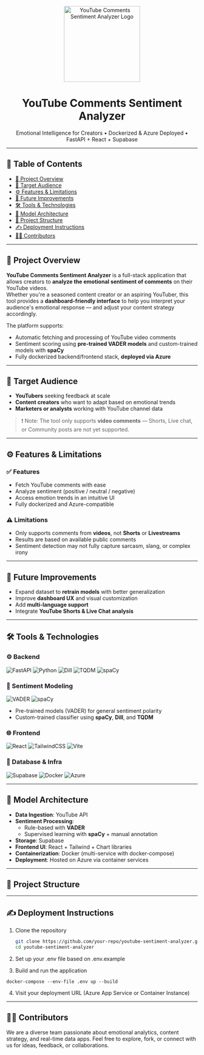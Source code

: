 <p align="center">
  <img src="img/logo.png" alt="YouTube Comments Sentiment Analyzer Logo" width="200"/>
</p>

<h1 align="center">YouTube Comments Sentiment Analyzer</h1>

<p align="center">
  Emotional Intelligence for Creators • Dockerized & Azure Deployed • FastAPI + React + Supabase
</p>

---

## 🧭 Table of Contents

- [📌 Project Overview](#-project-overview)
- [🎯 Target Audience](#-target-audience)
- [⚙️ Features & Limitations](#️-features--limitations)
- [🚀 Future Improvements](#-future-improvements)
- [🛠️ Tools & Technologies](#-tools--technologies)
- [🧪 Model Architecture](#-model-architecture)
- [📁 Project Structure](#-project-structure)
- [✍ Deployment Instructions](#-deployment-instructions)
- [👩‍💻 Contributors](#-contributors)

---

## 📌 Project Overview

**YouTube Comments Sentiment Analyzer** is a full-stack application that allows creators to **analyze the emotional sentiment of comments** on their YouTube videos.  
Whether you're a seasoned content creator or an aspiring YouTuber, this tool provides a **dashboard-friendly interface** to help you interpret your audience's emotional response — and adjust your content strategy accordingly.

The platform supports:
- Automatic fetching and processing of YouTube video comments
- Sentiment scoring using **pre-trained VADER models** and custom-trained models with **spaCy**
- Fully dockerized backend/frontend stack, **deployed via Azure**

---

## 🎯 Target Audience

- **YouTubers** seeking feedback at scale
- **Content creators** who want to adapt based on emotional trends
- **Marketers or analysts** working with YouTube channel data

> ❗ Note: The tool only supports **video comments** — Shorts, Live chat, or Community posts are not yet supported.

---

## ⚙️ Features & Limitations

### ✅ Features

- Fetch YouTube comments with ease
- Analyze sentiment (positive / neutral / negative)
- Access emotion trends in an intuitive UI
- Fully dockerized and Azure-compatible

### ⚠️ Limitations

- Only supports comments from **videos**, not **Shorts** or **Livestreams**
- Results are based on available public comments
- Sentiment detection may not fully capture sarcasm, slang, or complex irony

---

## 🚀 Future Improvements

- Expand dataset to **retrain models** with better generalization
- Improve **dashboard UX** and visual customization
- Add **multi-language support**
- Integrate **YouTube Shorts & Live Chat analysis**

---

## 🛠️ Tools & Technologies

### ⚙️ Backend

![FastAPI](https://img.shields.io/badge/-FastAPI-009688?logo=fastapi&logoColor=white)
![Python](https://img.shields.io/badge/-Python-3776AB?logo=python&logoColor=white)
![Dill](https://img.shields.io/badge/-Dill-6E4C1E)
![TQDM](https://img.shields.io/badge/-TQDM-92C63D)
![spaCy](https://img.shields.io/badge/-spaCy-09A3D5)

### 🧠 Sentiment Modeling

![VADER](https://img.shields.io/badge/-VADER-6A1B9A)
![spaCy](https://img.shields.io/badge/-spaCy-09A3D5)

- Pre-trained models (VADER) for general sentiment polarity
- Custom-trained classifier using **spaCy**, **Dill**, and **TQDM**

### 🌐 Frontend

![React](https://img.shields.io/badge/-React-61DAFB?logo=react&logoColor=black)
![TailwindCSS](https://img.shields.io/badge/-TailwindCSS-06B6D4?logo=tailwindcss&logoColor=white)
![Vite](https://img.shields.io/badge/-Vite-646CFF?logo=vite&logoColor=white)

### 🧱 Database & Infra

![Supabase](https://img.shields.io/badge/-Supabase-3ECF8E?logo=supabase&logoColor=white)
![Docker](https://img.shields.io/badge/-Docker-2496ED?logo=docker&logoColor=white)
![Azure](https://img.shields.io/badge/-Azure-0078D4?logo=microsoftazure&logoColor=white)

---

## 🧪 Model Architecture

- **Data Ingestion**: YouTube API
- **Sentiment Processing**:  
  - Rule-based with **VADER**  
  - Supervised learning with **spaCy** + manual annotation
- **Storage**: Supabase
- **Frontend UI**: React + Tailwind + Chart libraries
- **Containerization**: Docker (multi-service with docker-compose)
- **Deployment**: Hosted on Azure via container services

---

## 📁 Project Structure


---

## ✍ Deployment Instructions

1. Clone the repository
   ```bash
   git clone https://github.com/your-repo/youtube-sentiment-analyzer.git
   cd youtube-sentiment-analyzer

2. Set up your .env file based on .env.example

3. Build and run the application
```
docker-compose --env-file .env up --build
```
4. Visit your deployment URL (Azure App Service or Container Instance)

---
## 👩‍💻 Contributors
We are a diverse team passionate about emotional analytics, content strategy, and real-time data apps.
Feel free to explore, fork, or connect with us for ideas, feedback, or collaborations.
